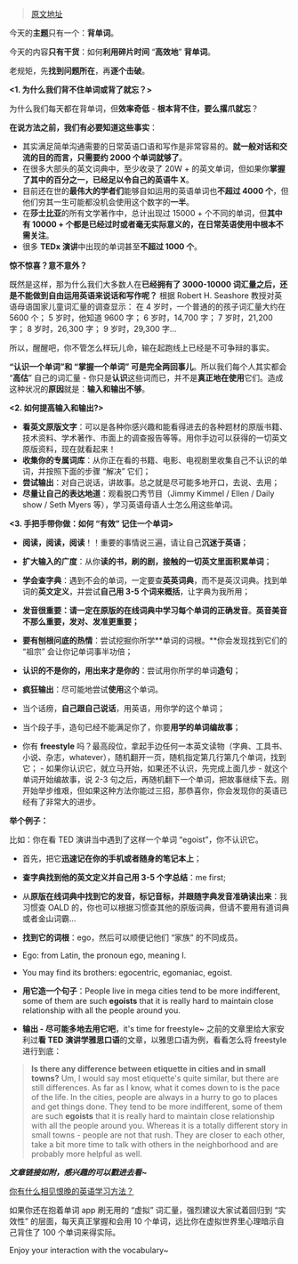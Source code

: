 > [原文地址 ](https://www.zhihu.com/question/61827058/answer/301998113) 

今天的**主题**只有一个：**背单词**。

今天的内容**只有干货**：如何**利用碎片时间** “**高效地**” **背单词**。

老规矩，先**找到问题所在**，再**逐个击破**。

**<1\. 为什么我们背不住单词或背了就忘？>**

为什么我们每天都在背单词，但**效率奇低** - **根本背不住，要么撂爪就忘**？

**在说方法之前，我们有必要知道这些事实**：

*   其实满足简单沟通需要的日常英语口语和写作是非常容易的。**就一般对话和交流的目的而言，只需要约 2000 个单词就够了**。
*   在很多大部头的英文词典中，至少收录了 20W + 的英文单词，但如果你**掌握了其中的百分之一，已经足以令自己的英语牛 X**。
*   目前还在世的**最伟大的学者们**能够自如运用的英语单词也**不超过 4000 个**，但他们穷其一生可能都没机会使用这个数字的**一半**。
*   在**莎士比亚**的所有文学著作中，总计出现过 15000 + 个不同的单词，但**其中有 10000 + 个都是已经过时或者毫无实际意义的，在日常英语使用中根本不需关注**。
*   很多 **TEDx 演讲**中出现的单词甚至**不超过 1000 个**。

**惊不惊喜？意不意外？**

既然是这样，那为什么我们大多数人在**已经拥有了 3000-10000 词汇量之后，还是不能做到自由运用英语来说话和写作呢？**
根据 Robert H. Seashore 教授对英语母语国家儿童词汇量的调查显示：
在 4 岁时，一个普通的的孩子词汇量大约在 5600 个；
5 岁时，他知道 9600 字；
6 岁时，14,700 字；
7 岁时，21,200 字；
8 岁时，26,300 字；
9 岁时，29,300 字...

所以，醒醒吧，你不管怎么样玩儿命，输在起跑线上已经是不可争辩的事实。

**“认识一个单词”和 “掌握一个单词” 可是完全两回事儿**。所以我们每个人其实都会 “**高估**” 自己的词汇量 - 你只是**认识**这些词而已，并不是**真正地在使用**它们。造成这种状况的**原因**就是：**输入和输出不够**。

**<2\. 如何提高输入和输出?>**

*   **看英文原版文字**：可以是各种你感兴趣和能看得进去的各种题材的原版书籍、技术资料、学术著作、市面上的调查报告等等。用你手边可以获得的一切英文原版资料，现在就看起来！
*   **收集你的专属词库**：从你正在看的书籍、电影、电视剧里收集自己不认识的单词，并按照下面的步骤 “解决” 它们；
*   **尝试输出**：对自己说话，讲故事。总之就是尽可能多地开口，去说、去用；
*   **尽量让自己的表达地道**：观看脱口秀节目（Jimmy Kimmel / Ellen / Daily show / Seth Myers 等），学习英语母语人士怎么用这些单词。

**<3\. 手把手带你做：如何 “有效” 记住一个单词>**

*   **阅读，阅读，阅读**！！重要的事情说三遍，请让自己**沉迷于英语**；
*   **扩大输入的广度**：从你**读的书，刷的剧，接触的一切英文里面积累单词**；
*   **学会查字典**：遇到不会的单词，一定要查**英英词典**，而不是英汉词典。找到单词的**英文定义**，并尝试**自己用 3-5 个词来概括**，让字典为我所用；
*   **发音很重要：**请一定在**原版的在线词典中学习每个单词的正确发音**。**英音美音不那么重要，发对、发准更重要；**
*   **要有刨根问底的热情**：尝试挖掘你所学**单词的词根。**你会发现找到它们的 “祖宗” 会让你记单词事半功倍；
*   **认识的不是你的，用出来才是你的**：尝试用你所学的单词**造句**；
*   **疯狂输出**：尽可能地尝试**使用**这个单词。

*   当个话痨，**自己跟自己说话**，用英语，用你学的这个单词；
*   当个段子手，造句已经不能满足你了，你要**用学的单词编故事**；
*   你有 **freestyle** 吗？最高段位，拿起手边任何一本英文读物（字典、工具书、小说、杂志，whatever），随机翻开一页，随机指定第几行第几个单词，找到它； - 如果你认识它，就立马开始，如果还不认识，先完成上面几步 - 就这个单词开始编故事，说 2-3 句之后，再随机翻下一个单词，把故事继续下去。刚开始举步维艰，但如果这种方法你能过三招，那恭喜你，你会发现你的英语已经有了非常大的进步。

**举个例子：**

比如：你在看 TED 演讲当中遇到了这样一个单词 “egoist”，你不认识它。

*   首先，把它**迅速记在你的手机或者随身的笔记本上**；
*   **查字典找到他的英文定义并自己用 3-5 个字总结**：me first;
*   从**原版在线词典中找到它的发音，标记音标，并跟随字典发音准确读出来**：我习惯查 OALD 的，你也可以根据习惯查其他的原版词典，但请不要用有道词典或者金山词霸...
*   **找到它的词根**：ego，然后可以顺便记他们 “家族” 的不同成员。

*   Ego: from Latin, the pronoun ego, meaning I.
*   You may find its brothers: egocentric, egomaniac, egoist.

*   **用它造一个句子**：People live in mega cities tend to be more indifferent, some of them are such **egoists** that it is really hard to maintain close relationship with all the people around you.
*   **输出 - 尽可能多地去用它吧**，it's time for freestyle~ 之前的文章里给大家安利过**看 TED 演讲学雅思口语**的文章，以雅思口语为例，看看怎么将 freestyle 进行到底：

> **Is there any difference between etiquette in cities and in small towns?**
> Um, I would say most etiquette's quite similar, but there are still differences. As far as I know, what it comes down to is the pace of the life. In the cities, people are always in a hurry to go to places and get things done. They tend to be more indifferent, some of them are such **egoists** that it is really hard to maintain close relationship with all the people around you. Whereas it is a totally different story in small towns - people are not that rush. They are closer to each other, take a bit more time to talk with others in the neighborhood and are probably more helpful as well.

**_文章链接如附，感兴趣的可以戳进去看~_**

[你有什么相见恨晚的英语学习方法？](https://pic3.zhimg.com/80/v2-475f73b4ac563048b64457ae702a536a_180x120.jpg)

如果你还在抱着单词 app 刷无用的 “虚拟” 词汇量，强烈建议大家试着回归到 “实效性” 的层面，每天真正掌握和会用 10 个单词，远比你在虚拟世界里心理暗示自己背住了 100 个单词来得实际。

Enjoy your interaction with the vocabulary~

